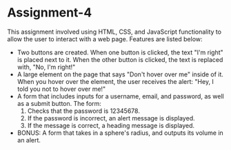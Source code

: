 # Assignment-4

This assignment involved using HTML, CSS, and JavaScript functionality to allow the user to interact with a web page.
Features are listed below:

- Two buttons are created. When one button is clicked, the text "I'm right" is placed next to it. When the other button is clicked, the text is replaced with, "No, I'm right!"
- A large element on the page that says "Don't hover over me" inside of it. When you hover over the element, the user receives the alert: "Hey, I told you not to hover over me!"
- A form that includes inputs for a username, email, and password, as well as a submit button. The form:
  1.  Checks that the password is 12345678.
  2.	If the password is incorrect, an alert message is displayed.
  3.	If the message is correct, a heading message is displayed.
-	BONUS: A form that takes in a sphere's radius, and outputs its volume in an alert.
